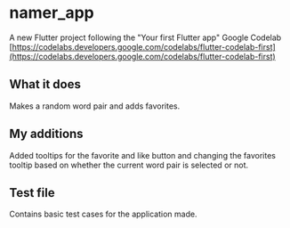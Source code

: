# namer_app

A new Flutter project following the "Your first Flutter app" Google Codelab [https://codelabs.developers.google.com/codelabs/flutter-codelab-first](https://codelabs.developers.google.com/codelabs/flutter-codelab-first)

## What it does

Makes a random word pair and adds favorites.

## My additions

Added tooltips for the favorite and like button and changing the favorites tooltip based on whether the current word pair is selected or not.

## Test file

Contains basic test cases for the application made.
